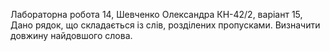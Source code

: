 Лабораторна робота 14, Шевченко Олександра КН-42/2, варіант 15,
Дано рядок, що складається із слів, розділених пропусками. Визначити довжину
найдовшого слова.


